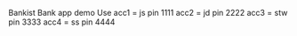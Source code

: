Bankist
Bank app demo
Use acc1 = js      pin 1111
    acc2 = jd      pin 2222
    acc3 = stw     pin 3333
    acc4 = ss      pin 4444
